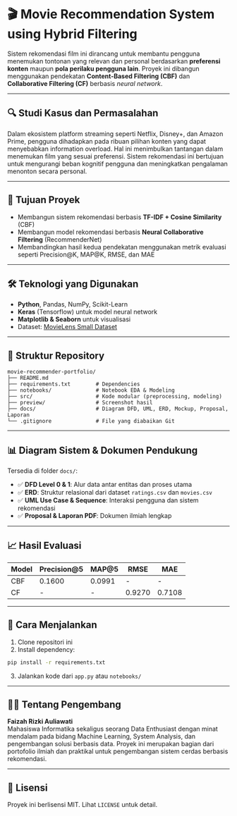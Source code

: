 
# 🎬 Movie Recommendation System using Hybrid Filtering

Sistem rekomendasi film ini dirancang untuk membantu pengguna menemukan tontonan yang relevan dan personal berdasarkan **preferensi konten** maupun **pola perilaku pengguna lain**. Proyek ini dibangun menggunakan pendekatan **Content-Based Filtering (CBF)** dan **Collaborative Filtering (CF)** berbasis *neural network*.  

---

## 🔍 Studi Kasus dan Permasalahan

Dalam ekosistem platform streaming seperti Netflix, Disney+, dan Amazon Prime, pengguna dihadapkan pada ribuan pilihan konten yang dapat menyebabkan information overload. Hal ini menimbulkan tantangan dalam menemukan film yang sesuai preferensi. Sistem rekomendasi ini bertujuan untuk mengurangi beban kognitif pengguna dan meningkatkan pengalaman menonton secara personal.

---

## 🎯 Tujuan Proyek

- Membangun sistem rekomendasi berbasis **TF-IDF + Cosine Similarity** (CBF)
- Membangun model rekomendasi berbasis **Neural Collaborative Filtering** (RecommenderNet)
- Membandingkan hasil kedua pendekatan menggunakan metrik evaluasi seperti Precision@K, MAP@K, RMSE, dan MAE

---

## 🛠️ Teknologi yang Digunakan

- **Python**, Pandas, NumPy, Scikit-Learn
- **Keras** (Tensorflow) untuk model neural network
- **Matplotlib & Seaborn** untuk visualisasi
- Dataset: [MovieLens Small Dataset](https://www.kaggle.com/datasets/shubhammehta21/movie-lens-small-latest-dataset)

---

## 📁 Struktur Repository

```
movie-recommender-portfolio/
├── README.md
├── requirements.txt        # Dependencies
├── notebooks/              # Notebook EDA & Modeling
├── src/                    # Kode modular (preprocessing, modeling)
├── preview/                # Screenshot hasil
├── docs/                   # Diagram DFD, UML, ERD, Mockup, Proposal, Laporan
└── .gitignore              # File yang diabaikan Git
```

---

## 📊 Diagram Sistem & Dokumen Pendukung

Tersedia di folder `docs/`:
- ✅ **DFD Level 0 & 1**: Alur data antar entitas dan proses utama
- ✅ **ERD**: Struktur relasional dari dataset `ratings.csv` dan `movies.csv`
- ✅ **UML Use Case & Sequence**: Interaksi pengguna dan sistem rekomendasi
- ✅ **Proposal & Laporan PDF**: Dokumen ilmiah lengkap

---

## 📈 Hasil Evaluasi

| Model | Precision@5 | MAP@5 | RMSE | MAE |
|-------|-------------|-------|------|-----|
| CBF   | 0.1600      | 0.0991| -    | -   |
| CF    | -           | -     | 0.9270| 0.7108 |

---

## 🚀 Cara Menjalankan

1. Clone repositori ini  
2. Install dependency:  
```bash
pip install -r requirements.txt
```
3. Jalankan kode dari `app.py` atau `notebooks/`

---

## 👩‍💻 Tentang Pengembang

**Faizah Rizki Auliawati**  
Mahasiswa Informatika sekaligus seorang Data Enthusiast dengan minat mendalam pada bidang Machine Learning, System Analysis, dan pengembangan solusi berbasis data. Proyek ini merupakan bagian dari portofolio ilmiah dan praktikal untuk pengembangan sistem cerdas berbasis rekomendasi.

---

## 📄 Lisensi

Proyek ini berlisensi MIT. Lihat `LICENSE` untuk detail.
